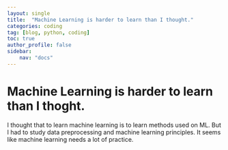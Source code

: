 ```yaml
---
layout: single
title:  "Machine Learning is harder to learn than I thought."
categories: coding
tag: [blog, python, coding]
toc: true
author_profile: false
sidebar:
    nav: "docs"
---
```


# Machine Learning is harder to learn than I thoght.
I thought that to learn machine learning is to learn methods used on ML.
But I had to study data preprocessing and machine learning principles.
It seems like machine learning needs a lot of practice.